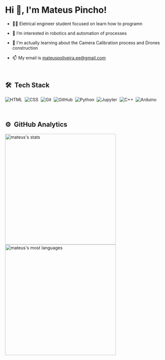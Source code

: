<h1 align="left">Hi 👋, I'm Mateus Pincho!</h1>

-  👨‍💻 Eletrical engineer student focused on learn how to programn 

- 👀 I’m interested in robotics and automation of processes

- 🌱 I'm actually learning about the Camera Calibration process and Drones construction

- 📫 My email is mateuspoliveira.ee@gmail.com


<br>

## 🛠 &nbsp;Tech Stack
![HTML](https://img.shields.io/badge/-HTML-05122A?style=flat&logo=HTML5)&nbsp;
![CSS](https://img.shields.io/badge/-CSS-05122A?style=flat&logo=CSS3&logoColor=1572B6)&nbsp;
![Git](https://img.shields.io/badge/-Git-05122A?style=flat&logo=git)&nbsp;
![GitHub](https://img.shields.io/badge/-GitHub-05122A?style=flat&logo=github)&nbsp;
![Python](https://img.shields.io/badge/-Python-05122A?style=flat&logo=python)&nbsp;
![Jupyter](https://img.shields.io/badge/-Jupyter-05122A?style=flat&logo=jupyter)&nbsp;
![C++](https://img.shields.io/badge/-C++-05122A?style=flat&logo=c)&nbsp;
![Arduino](https://img.shields.io/badge/-Arduino-05122A?style=flat&logo=arduino)&nbsp;

<br>

## ⚙️ &nbsp;GitHub Analytics

<div >
<img width="360em" src="https://github-readme-stats.vercel.app/api?username=MateusPincho&show_icons=true&theme=vision-friendly-dark" alt="mateus's stats"/>
<img width="360em" src="https://github-readme-stats.vercel.app/api/top-langs/?username=MateusPincho&layout=compact&theme=vision-friendly-dark" alt="mateus's most languages"/>
</div>

<!---
MateusPincho/MateusPincho is a ✨ special ✨ repository because its `README.md` (this file) appears on your GitHub profile.
You can click the Preview link to take a look at your changes.
--->
